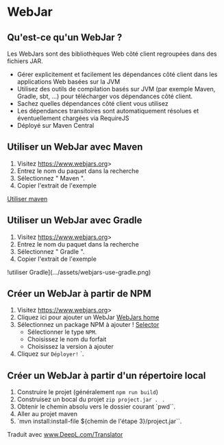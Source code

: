 # WebJar

## Qu'est-ce qu'un WebJar ?

Les WebJars sont des bibliothèques Web côté client regroupées dans des fichiers JAR.

- Gérer explicitement et facilement les dépendances côté client dans les applications Web basées sur la JVM
- Utilisez des outils de compilation basés sur JVM (par exemple Maven, Gradle, sbt, ...) pour télécharger vos dépendances côté client.
- Sachez quelles dépendances côté client vous utilisez
- Les dépendances transitoires sont automatiquement résolues et éventuellement chargées via RequireJS
- Déployé sur Maven Central

## Utiliser un WebJar avec Maven

1. Visitez <https://www.webjars.org>>
2. Entrez le nom du paquet dans la recherche
3. Sélectionnez " Maven ".
4. Copier l'extrait de l'exemple

[ Utiliser maven](.../assets/webjars-use-maven.png)

## Utiliser un WebJar avec Gradle

1. Visitez <https://www.webjars.org>>
2. Entrez le nom du paquet dans la recherche
3. Sélectionnez " Gradle ".
4. Copier l'extrait de l'exemple

!utiliser Gradle](.../assets/webjars-use-gradle.png)

## Créer un WebJar à partir de NPM

1. Visitez <https://www.webjars.org>>
2. Cliquez ici pour ajouter un WebJar [WebJars home](.../assets/webjars-home.png)
3. Sélectionnez un package NPM à ajouter ! [Selector](.../assets/webjars-add.png)
   - Sélectionner le type `NPM`.
   - Choisissez le nom du forfait
   - Choisissez la version à ajouter
4. Cliquez sur `Déployer!` `.

## Créer un WebJar à partir d'un répertoire local

1. Construire le projet (généralement `npm run build`)
2. Construisez un bocal du projet `zip project.jar .` ` `.
3. Obtenir le chemin absolu vers le dossier courant `pwd``.
4. Aller au projet maven
5. `mvn install:install-file ${chemin de l'étape 3}/project.jar``.

Traduit avec www.DeepL.com/Translator
